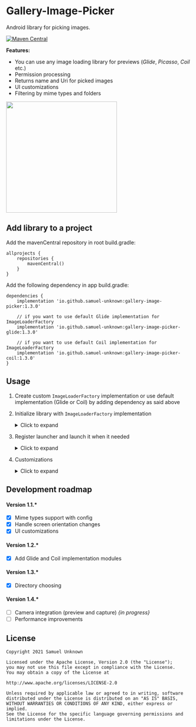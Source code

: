 # Gallery-Image-Picker
Android library for picking images.

[![Maven Central](https://maven-badges.herokuapp.com/maven-central/io.github.samuel-unknown/gallery-image-picker/badge.svg)](https://maven-badges.herokuapp.com/maven-central/io.github.samuel-unknown/gallery-image-picker)

**Features:**
- You can use any image loading library for previews (*Glide*, *Picasso*, *Coil* etc.)
- Permission processing
- Returns name and Uri for picked images
- UI customizations
- Filtering by mime types and folders

<img src="/Gallery-Image-Picker.gif?raw=true" width="300px" align="middle">

## Add library to a project
Add the mavenCentral repository in root build.gradle:
```
allprojects {
    repositories {
        mavenCentral()
    }
}
```
Add the following dependency in app build.gradle:
```
dependencies {
    implementation 'io.github.samuel-unknown:gallery-image-picker:1.3.0'
    
    // if you want to use default Glide implementation for ImageLoaderFactory
    implementation 'io.github.samuel-unknown:gallery-image-picker-glide:1.3.0'
    
    // if you want to use default Coil implementation for ImageLoaderFactory
    implementation 'io.github.samuel-unknown:gallery-image-picker-coil:1.3.0'
}
```

## Usage
1. Create custom `ImageLoaderFactory` implementation or use default implementation (Glide or Coil) by adding dependency as said above

2. Initialize library with `ImageLoaderFactory` implementation
    <details>
        <summary>Click to expand</summary>
    
    ```Kotlin
    // MyApplication.kt
    class MyApplication: Application(R.layout.activity_main) {
        override fun onCreate() {
            super.onCreate()
            initGalleryImagePickerLib()
        }

        private fun initGalleryImagePickerLib() {
            GalleryImagePicker.init(ImageLoaderFactoryGlideImpl(appContext = this))
        }
    }
    ```
    
    ```Xml
    <!--AndroidManifest.xml-->
    <application
        android:name=".MyApplication"
        android:icon="@mipmap/ic_launcher"
        android:label="@string/app_name"
        android:roundIcon="@mipmap/ic_launcher_round"
        android:supportsRtl="true">
    </application>
    ```
    </details>

3. Register launcher and launch it when it needed
    <details>
        <summary>Click to expand</summary>
    
    ```Kotlin
    // MyApplication.kt
    class MainActivity : AppCompatActivity(R.layout.activity_main) {
        private val getImagesLauncher = registerForActivityResult(ImagesResultContract()) { result: ImagesResultDto ->
            when (result) {
                is ImagesResultDto.Success -> {
                    result.images.forEach { imageDto ->
                        Log.d(TAG, "imageDto: $imageDto")
                     }
                }
                is ImagesResultDto.Error -> {
                    Log.d(TAG, "error: ${result.message}")
                }
            }
        }

        override fun onCreate(savedInstanceState: Bundle?) {
            super.onCreate(savedInstanceState)

            findViewById<Button>(R.id.open_gallery_button_view).setOnClickListener {
                getImagesLauncher.launch(
                    GalleryConfigurationDto(
                        spacingSizeInPixels = 30,
                        spanCount = 4,
                        openLikeBottomSheet = true,
                        peekHeightInPercents = 60
                    )
                )
            }
        }
    
        companion object {
            private val TAG = MainActivity::class.java.simpleName
        }
    }
    ```
    </details>
4. Customizations
    <details>
        <summary>Click to expand</summary>
    
    `class GalleryConfigurationDto` uses for customizations. There are different arguments for that:
    - `@Px val spacingSizeInPixels: Int` - for spacing between cells.
    - `val spanCount: Int` - for setting cells count.
    - `val openLikeBottomSheet: Boolean` - tells about opening, should be gallery opened  like BottomSheet or in full-screen mode.
    - `val peekHeightInPercents: Int` - for setting BottomSheet height.
    - `val mimeTypes: List<String>? = null` - filtering images by mimeTypes.
    - `@StyleRes val themeResId: Int` - for creating a custom theme.
    
        You can find an example of using here [here](https://github.com/Samuel-Unknown/Gallery-Image-Picker/tree/master/sample)
    </details>
## Development roadmap
#### Version 1.1.*
- [x] Mime types support with config
- [x] Handle screen orientation changes
- [x] UI customizations
#### Version 1.2.*
- [x] Add Glide and Coil implementation modules
#### Version 1.3.*
- [x] Directory choosing
#### Version 1.4.*
- [ ] Camera integration (preview and capture) *{in progress}*
- [ ] Performance improvements

## License
```
Copyright 2021 Samuel Unknown

Licensed under the Apache License, Version 2.0 (the "License");
you may not use this file except in compliance with the License.
You may obtain a copy of the License at

http://www.apache.org/licenses/LICENSE-2.0

Unless required by applicable law or agreed to in writing, software
distributed under the License is distributed on an "AS IS" BASIS,
WITHOUT WARRANTIES OR CONDITIONS OF ANY KIND, either express or implied.
See the License for the specific language governing permissions and
limitations under the License.
```
